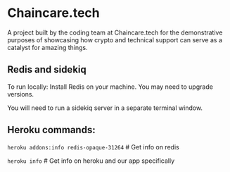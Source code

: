 # Chaincare.tech
A project built by the coding team at Chaincare.tech for the demonstrative purposes of showcasing how crypto and technical support can serve as a catalyst for amazing things.

## Redis and sidekiq
To run locally: Install Redis on your machine. You may need to upgrade versions.

You will need to run a sidekiq server in a separate terminal window.

## Heroku commands:
`heroku addons:info redis-opaque-31264` # Get info on redis

`heroku info` # Get info on heroku and our app specifically
